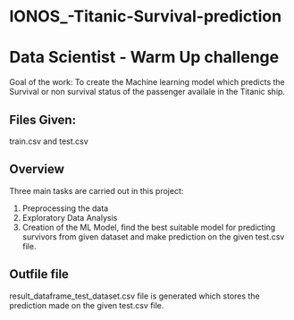 # IONOS_-Titanic-Survival-prediction

# Data Scientist - Warm Up challenge

Goal of the work: To create the Machine learning model which predicts the Survival or non survival status of the passenger availale in the Titanic ship.

## Files Given:
train.csv and test.csv

## Overview
Three main tasks are carried out  in this project: 
1) Preprocessing the data 
2) Exploratory Data Analysis
3) Creation of the ML Model, find the best suitable model for predicting survivors from given dataset and make prediction on the given test.csv file.

## Outfile file
result_dataframe_test_dataset.csv file is generated which stores the prediction made on the given test.csv file.
